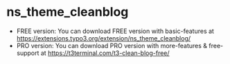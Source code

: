 # ns_theme_cleanblog

- FREE version: You can download FREE version with basic-features at https://extensions.typo3.org/extension/ns_theme_cleanblog/
- PRO version: You can download PRO version with more-features & free-support at https://t3terminal.com/t3-clean-blog-free/
